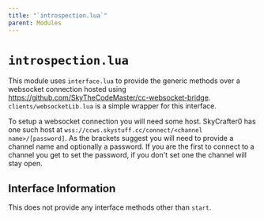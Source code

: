 ```yaml
---
title: "`introspection.lua`"
parent: Modules
---
```


# `introspection.lua`

This module uses `interface.lua` to provide the generic methods over a websocket connection hosted using https://github.com/SkyTheCodeMaster/cc-websocket-bridge. `clients/websocketLib.lua` is a simple wrapper for this interface.

To setup a websocket connection you will need some host. SkyCrafter0 has one such host at `wss://ccws.skystuff.cc/connect/<channel name>/[password]`. As the brackets suggest you will need to provide a channel name and optionally a password. If you are the first to connect to a channel you get to set the password, if you don't set one the channel will stay open.

## Interface Information

This does not provide any interface methods other than `start`.
